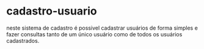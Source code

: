 # cadastro-usuario
neste sistema de cadastro é possivel cadastrar usuários de forma simples 
e fazer consultas tanto de um único usuário como de todos os usuários cadastrados.

